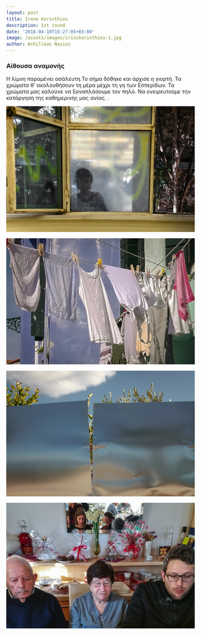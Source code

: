 ```yaml
---
layout: post
title: Irene Korinthiou
description: 1st round
date: '2018-04-10T15:27:05+03:00'
image: /assets/images/irinikorinthiou-1.jpg
author: Achilleas Nasios
---
```

### Αίθουσα αναμονής

Η λίμνη παραμένει ασάλευτη.To σήμα δόθηκε και άρχισε η γιορτή. Τα χρώματα θ’ ακολουθήσουν  τη μέρα μέχρι τη γη των Εσπερίδων. Τα χρώματα μας καλούνε να ξαναπλάσουμε τον πηλό. Να ονειρευτούμε την κατάργηση της καθημερινής μας ανίας. .


![null](/assets/images/irinikorinthiou-2.jpg)

![null](/assets/images/irinikorinthiou-3.jpg)

![null](/assets/images/irinikorinthiou-4.jpg)

![null](/assets/images/irinikorinthiou-5.jpg)


